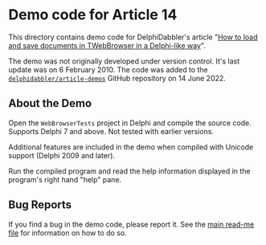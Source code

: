 # Demo code for Article 14

This directory contains demo code for DelphiDabbler's article "[How to load and save documents in TWebBrowser in a Delphi-like way](https://delphidabbler.com/articles/article-14)".

The demo was not originally developed under version control. It's last update was on 6 February 2010. The code was added to the [`delphidabbler/article-demos`](https://github.com/delphidabbler/article-demos) GitHub repository on 14 June 2022.

## About the Demo

Open the `WebBrowserTests` project in Delphi and compile the source code. Supports Delphi 7 and above. Not tested with earlier versions.

Additional features are included in the demo when compiled with Unicode support (Delphi 2009 and later).

Run the compiled program and read the help information displayed in the program's right hand "help" pane.

## Bug Reports

If you find a bug in the demo code, please report it. See the [main read-me file](https://github.com/delphidabbler/article-demos/blob/master/README.md#bug-reports) for information on how to do so.
